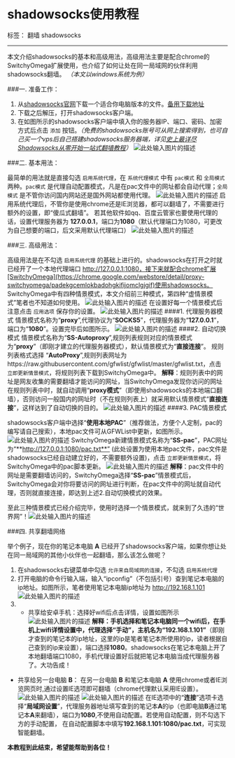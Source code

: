 ﻿# shadowsocks使用教程

标签： 翻墙 shadowsocks

---
本文介绍shadowsocks的基本和高级用法，高级用法主要是配合chrome的SwitchyOmega扩展使用，也介绍了如何让处在同一局域网的伙伴利用shadowsocks翻墙。 *（本文以windows系统为例）*

###一. 准备工作：

1. 从[shadowsocks官网](http://www.shadowsocks.org)下载一个适合你电脑版本的文件。[备用下载地址](https://raw.githubusercontent.com/ojawo/shadowsocks-/master/Shadowsocks-win-2.5.2.zip)
2. 下载之后解压，打开shadowsocks客户端。
3. 在如图所示的shadowsocks客户端中填入你的服务器IP、端口、密码、加密方式后点击 `添加` 按钮。*（免费的shadowsocks账号可从网上搜索得到，也可自己买一个vps后自己搭建shadowsocks服务器端，详见[史上最详尽Shadowsocks从零开始一站式翻墙教程](http://shadowsocks.blogspot.com/2015/01/shadowsocks.html)）*
![此处输入图片的描述][1]

###二. 基本用法：

最简单的用法就是直接勾选 `启用系统代理`，在 `系统代理模式` 中有 `pac模式` 和 `全局模式` 两种。`pac模式` 是代理自动配置模式，凡是在pac文件中的网址都会自动代理；`全局模式` 是不管你访问国内网站还是国外网站都使用代理。
![此处输入图片的描述][2]
启用系统代理后，不管你是使用chrome还是IE浏览器，都可以翻墙了，不需要进行额外的设置，即“傻瓜式翻墙”。
若其他软件如qq、百度云管家也要使用代理的话，设置代理服务器为 **127.0.0.1**，端口为**1080**（默认代理端口为1080，可更改为自己想要的端口，后文采用默认代理端口）
![此处输入图片的描述][3]

###三. 高级用法：

高级用法是在不勾选 `启用系统代理` 的基础上进行的。shadowsocks在打开之时就已经开了一个本地代理端口 http://127.0.0.1:1080，接下来就配合chrome扩展[SwitchyOmega](https://chrome.google.com/webstore/detail/proxy-switchyomega/padekgcemlokbadohgkifijomclgjgif)使用shadowsocks。
SwitchyOmega中有四种情景模式，本文介绍前三种模式，第四种“虚情景模式”笔者也不知道如何使用。
![此处输入图片的描述][4]
在设置好每一个情景模式后注意点击 `应用选项` 保存你的设置。
![此处输入图片的描述][5]
####1. 代理服务器模式
情景模式名称为“**proxy**”,代理协议为“**SOCKS5**”，代理服务器为“**127.0.0.1**”，端口为“**1080**”。设置完毕后如图所示。
![此处输入图片的描述][6]
####2. 自动切换模式
情景模式名称为“**SS-Autoproxy**”,规则列表规则对应的情景模式为“**proxy**”（即刚才建立的代理服务器模式），默认情景模式为“**直接连接**”。
规则列表格式选择 “**AutoProxy**”,规则列表网址为https://raw.githubusercontent.com/gfwlist/gfwlist/master/gfwlist.txt，点击 `立即更新情景模式`，将规则列表下载到SwitchyOmega中。
**解释**：规则列表中的网址是网友收集的需要翻墙才能访问的网址，当SwitchyOmega发现你访问的网址在规则列表中时，就自动调用“**proxy模式**”（即使用shadowsocks的本地端口翻墙），否则访问一般国内的网址时（不在规则列表上）就采用默认情景模式“**直接连接**”，这样达到了自动切换的目的。
![此处输入图片的描述][7]
####3. PAC情景模式

shadowsocks客户端中选择“**使用本地PAC**”（推荐做法，方便个人定制，pac的编写请自己搜索），本地pac文件可从GFWList中更新，如图所示。
![此处输入图片的描述][8]
SwitchyOmega新建情景模式名称为“**SS-pac**”，PAC网址为“**http://127.0.0.1:1080/pac.txt**” (此处设置为使用本地pac文件，pac文件是shadowsocks已经自动建立好的，不需要额外设置)，点击 `立即更新情景模式`，将SwitchyOmega中的pac脚本更新。
![此处输入图片的描述][9]
**解释**：pac文件中的网址是需要翻墙访问的，SwitchyOmega选择“**SS-pac**”情景模式后，SwitchyOmega会对你将要访问的网址进行判断，在pac文件中的网址就自动代理，否则就直接连接，即达到上述2.自动切换模式的效果。

至此三种情景模式已经介绍完毕，使用时选择一个情景模式，就来到了久违的“世界网”！![此处输入图片的描述][10]

###四. 共享翻墙网络

举个例子，现在你的笔记本电脑 **A** 已经开了shadowsocks客户端，如果你想让处在同一局域网的其他小伙伴也一起翻墙，那么该怎么做呢？

1. 在shadowsocks右键菜单中勾选 `允许来自局域网的连接`，不勾选 `启用系统代理`
2. 打开电脑的命令行输入端，输入“ipconfig”（不包括引号）查到笔记本电脑的ip地址。如图所示，笔者使用笔记本电脑ip地址为 http://192.168.1.101
![此处输入图片的描述][11]
3. * 共享给安卓手机：选择好wifi后点击详情，设置如图所示
![此处输入图片的描述][12]
  **解释：**手机选择和笔记本电脑同一个wifi后，在手机上wifi详情设置中，代理选择“**手动**”，主机名为**“192.168.1.101”**（即刚才查到的笔记本的ip地址，这里的ip是笔者笔记本所使用的ip，读者根据自己查到的ip来设置），端口选择**1080**。shadowsocks在笔记本电脑上开了本地翻墙端口1080，手机代理设置好后就把笔记本电脑当成代理服务器了。大功告成！
  * 共享给另一台电脑 **B**：
 在另一台电脑 **B** 和笔记本电脑 **A** 使用chrome或者IE浏览网页时,通过设置IE选项即可翻墙（chrome代理默认采用IE设置）。
![此处输入图片的描述][13]
![此处输入图片的描述][14]
在IE选项中的“**连接**”选项卡选择“**局域网设置**”，代理服务器地址填写查到的笔记本**A**的ip（也即电脑**B**通过笔记本**A**来翻墙），端口为**1080**,不使用自动配置。若使用自动配置，则不勾选下方的手动配置，
在自动配置脚本中填写**192.168.1.101:1080/pac.txt**，可实现智能翻墙。


**本教程到此结束，希望能帮助到各位！**


  [1]: https://raw.githubusercontent.com/ojawo/shadowsocks-/master/1.jpg
  [2]: https://raw.githubusercontent.com/ojawo/shadowsocks-/master/2.jpg
  [3]: https://raw.githubusercontent.com/ojawo/shadowsocks-/master/12.jpg
  [4]: https://raw.githubusercontent.com/ojawo/shadowsocks-/master/3.jpg
  [5]: https://raw.githubusercontent.com/ojawo/shadowsocks-/master/8.jpg
  [6]: https://raw.githubusercontent.com/ojawo/shadowsocks-/master/4.jpg
  [7]: https://raw.githubusercontent.com/ojawo/shadowsocks-/master/5.1.jpg
  [8]: https://raw.githubusercontent.com/ojawo/shadowsocks-/master/7.jpg
  [9]: https://raw.githubusercontent.com/ojawo/shadowsocks-/master/6.jpg
  [10]: hhttps://raw.githubusercontent.com/ojawo/shadowsocks-/master/9.1.jpg
  [11]: https://raw.githubusercontent.com/ojawo/shadowsocks-/master/10.jpg
  [12]: https://raw.githubusercontent.com/ojawo/shadowsocks-/master/11.1.png
  [13]: https://raw.githubusercontent.com/ojawo/shadowsocks-/master/13.jpg
  [14]:https://raw.githubusercontent.com/ojawo/shadowsocks-/master/14.jpg